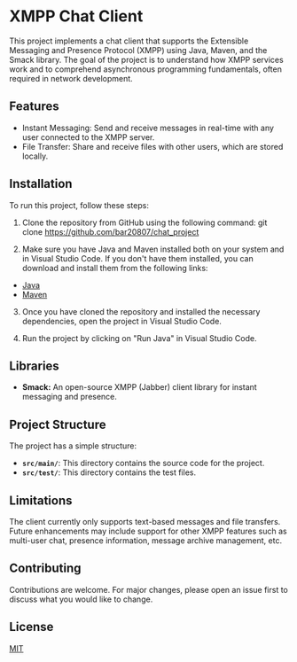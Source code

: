# XMPP Chat Client

This project implements a chat client that supports the Extensible Messaging and Presence Protocol (XMPP) using Java, Maven, and the Smack library. The goal of the project is to understand how XMPP services work and to comprehend asynchronous programming fundamentals, often required in network development.

## Features

- Instant Messaging: Send and receive messages in real-time with any user connected to the XMPP server.
- File Transfer: Share and receive files with other users, which are stored locally.

## Installation

To run this project, follow these steps:

1. Clone the repository from GitHub using the following command:
git clone https://github.com/bar20807/chat_project

2. Make sure you have Java and Maven installed both on your system and in Visual Studio Code. If you don't have them installed, you can download and install them from the following links:

- [Java](https://www.oracle.com/java/technologies/javase-jdk11-downloads.html)
- [Maven](https://maven.apache.org/download.cgi)

3. Once you have cloned the repository and installed the necessary dependencies, open the project in Visual Studio Code.

4. Run the project by clicking on "Run Java" in Visual Studio Code.

## Libraries

- **Smack:** An open-source XMPP (Jabber) client library for instant messaging and presence.

## Project Structure

The project has a simple structure:

- **`src/main/`**: This directory contains the source code for the project.
- **`src/test/`**: This directory contains the test files.

## Limitations

The client currently only supports text-based messages and file transfers. Future enhancements may include support for other XMPP features such as multi-user chat, presence information, message archive management, etc.

## Contributing

Contributions are welcome. For major changes, please open an issue first to discuss what you would like to change.

## License

[MIT](https://choosealicense.com/licenses/mit/)